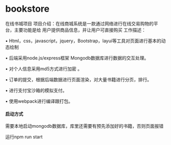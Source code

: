 # bookstore
在线书城项目
项目介绍：在线商城系统是一款通过网络进行在线交易购物的平台，主要功能是给 用户提供商品信息，并让用户可直接购买
工作描述：

•	Html，css，javascript，jquery，Bootstrap，layui等工具对页面进行基本的动态绘制

•	后端采用node.js/express框架  Mongodb数据库进行数据的交互处理。

•	对个人信息采用md5方式进行加密 。

•	订单的提交，根据后端数据进行页面渲染，对大量书籍进行分页，排行。 

•	进行支付宝沙箱的模拟支付。

•	使用webpack进行编译跟打包。


#### 启动方式

需要本地启动mongodb数据库，库里还需要有预先添加好的书籍，否则页面报错

运行npm run start
